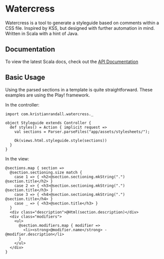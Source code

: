Watercress
==========

Watercress is a tool to generate a styleguide based on comments within a CSS file. Inspired by KSS, but designed with further automation in mind. Written in Scala with a hint of Java.

Documentation
-------------

To view the latest Scala docs, check out the [API Documentation](http://randak.github.io/watercress/latest/api/#com.kristianrandall.watercress.package)

Basic Usage
-----------

Using the parsed sections in a template is quite straightforward. These examples are using the Play! framework.

In the controller:

```
import com.kristianrandall.watercress._

object Styleguide extends Controller {
  def styles() = Action { implicit request =>
    val sections = Parser.parseFiles("app/assets/stylesheets/");

    Ok(views.html.styleguide.style(sections))
  }
}
```

In the view:

```
@sections.map { section =>
  @section.sectioning.size match {
    case 1 => { <h2>@section.sectioning.mkString(".") @section.title</h2> }
    case 2 => { <h3>@section.sectioning.mkString(".") @section.title</h3> }
    case 3 => { <h4>@section.sectioning.mkString(".") @section.title</h4> }
    case _ => { <h3>@section.title</h3> }
  }
  <div class="description">@Html(section.description)</div>
  <div class="modifiers">
    <ul>
      @section.modifiers.map { modifier =>
        <li><strong>@modifier.name</strong> - @modifier.description</li>
      }
    </ul>
  </div>
}
```